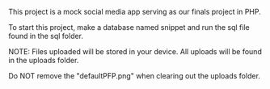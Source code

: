 This project is a mock social media app serving as our finals project in PHP.

To start this project, make a database named snippet and run the sql file found in the sql folder.

NOTE: Files uploaded will be stored in your device. All uploads will be found in the uploads folder.

Do NOT remove the "defaultPFP.png" when clearing out the uploads folder.